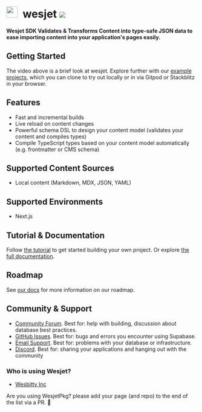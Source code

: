 # <img src="https://i.ibb.co/dMH4HS8/wesjet.png" height="30" />&nbsp;&nbsp;wesjet [![](https://badgen.net/npm/v/wesjet)](https://www.npmjs.com/wesjet/packages)

**Wesjet SDK Validates & Transforms Content into type-safe JSON data to ease importing content into your application's pages easily.**

## Getting Started

The video above is a brief look at wesjet. Explore further with our [example projects](https://www.wesbitty.com/examples), which you can clone to try out locally or in via Gitpod or Stackblitz in your browser.

## Features
- Fast and incremental builds
- Live reload on content changes
- Powerful schema DSL to design your content model (validates your content and compiles types)
- Compile TypeScript types based on your content model automatically (e.g. frontmatter or CMS schema)

## Supported Content Sources
- Local content (Markdown, MDX, JSON, YAML)

## Supported Environments
- Next.js

## Tutorial & Documentation
Follow [the tutorial](https://www.wesbitty.com/docs/getting-started) to get started building your own project. Or explore [the full documentation](https://www.wesbitty.com/docs).

## Roadmap
See [our docs](https://www.wesbitty.com/docs/other/roadmap) for more information on our roadmap.

## Community & Support

- [Community Forum](https://github.com/wesbitty/wesjet/discussions). Best for: help with building, discussion about database best practices.
- [GitHub Issues](https://github.com/wesbitty/wesjet/issues). Best for: bugs and errors you encounter using Supabase.
- [Email Support](mailto:admin@wesbitty.com). Best for: problems with your database or infrastructure.
- [Discord](https://discord.com). Best for: sharing your applications and hanging out with the community

### Who is using Wesjet?

- [Wesbitty Inc](https://wesbitty.com)

Are you using WesjetPkg? please add your page (and repo) to the end of the list via a PR. 🙏
